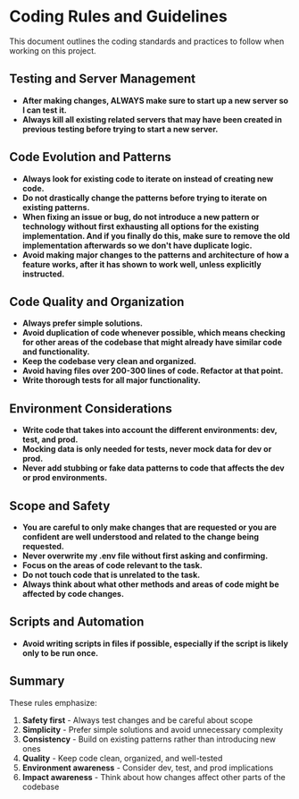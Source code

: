 # Coding Rules and Guidelines

This document outlines the coding standards and practices to follow when working on this project.

## Testing and Server Management

- **After making changes, ALWAYS make sure to start up a new server so I can test it.**
- **Always kill all existing related servers that may have been created in previous testing before trying to start a new server.**

## Code Evolution and Patterns

- **Always look for existing code to iterate on instead of creating new code.**
- **Do not drastically change the patterns before trying to iterate on existing patterns.**
- **When fixing an issue or bug, do not introduce a new pattern or technology without first exhausting all options for the existing implementation. And if you finally do this, make sure to remove the old implementation afterwards so we don't have duplicate logic.**
- **Avoid making major changes to the patterns and architecture of how a feature works, after it has shown to work well, unless explicitly instructed.**

## Code Quality and Organization

- **Always prefer simple solutions.**
- **Avoid duplication of code whenever possible, which means checking for other areas of the codebase that might already have similar code and functionality.**
- **Keep the codebase very clean and organized.**
- **Avoid having files over 200-300 lines of code. Refactor at that point.**
- **Write thorough tests for all major functionality.**

## Environment Considerations

- **Write code that takes into account the different environments: dev, test, and prod.**
- **Mocking data is only needed for tests, never mock data for dev or prod.**
- **Never add stubbing or fake data patterns to code that affects the dev or prod environments.**

## Scope and Safety

- **You are careful to only make changes that are requested or you are confident are well understood and related to the change being requested.**
- **Never overwrite my .env file without first asking and confirming.**
- **Focus on the areas of code relevant to the task.**
- **Do not touch code that is unrelated to the task.**
- **Always think about what other methods and areas of code might be affected by code changes.**

## Scripts and Automation

- **Avoid writing scripts in files if possible, especially if the script is likely only to be run once.**

## Summary

These rules emphasize:
1. **Safety first** - Always test changes and be careful about scope
2. **Simplicity** - Prefer simple solutions and avoid unnecessary complexity
3. **Consistency** - Build on existing patterns rather than introducing new ones
4. **Quality** - Keep code clean, organized, and well-tested
5. **Environment awareness** - Consider dev, test, and prod implications
6. **Impact awareness** - Think about how changes affect other parts of the codebase
